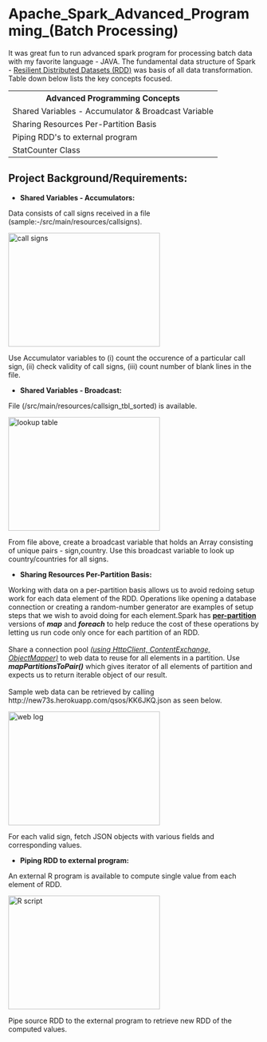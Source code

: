 # Apache_Spark_Advanced_Programming_(Batch Processing)

<p>It was great fun to run advanced spark program for processing batch data with my favorite language - JAVA. The fundamental data structure of Spark - <a href="https://spark.apache.org/docs/2.0.2/api/java/org/apache/spark/api/java/JavaRDD.html" class="button">Resilient Distributed Datasets (RDD)</a> was basis of all data transformation. Table down below lists the key concepts focused.</p>

<table style="width:100%">
  <tr>
    <th>Advanced Programming Concepts</th>
  </tr>
  <tr>
    <td>Shared Variables - Accumulator & Broadcast Variable</td>
  </tr>
  <tr>
    <td>Sharing Resources Per-Partition Basis</td>
  </tr>
  <tr>
    <td>Piping RDD's to external program</td>
  </tr>
  <tr>
    <td>StatCounter Class</td>
  </tr>
</table>

Project Background/Requirements:
--------------------------------
*   **Shared Variables - Accumulators:**
<p>Data consists of call signs received in a file (sample:-/src/main/resources/callsigns).</p>
<html>
<body>
<img src="https://github.com/PandeySudeep/Apache_Spark_Advanced_Programming_-Batch-Processing-/blob/master/callsigns.PNG" alt="call signs" style="width:304px;height:228px;">
</body>
</html>
<p>Use Accumulator variables to (i) count the occurence of a particular call sign, (ii) check validity of call signs, (iii) count number of blank lines in the file.</p>

*   **Shared Variables - Broadcast:**
<p>File (/src/main/resources/callsign_tbl_sorted) is available.</p>
<html>
<body>
<img src="https://github.com/PandeySudeep/Apache_Spark_Advanced_Programming_-Batch-Processing-/blob/master/callsign_tbl_sorted.PNG" alt="lookup table" style="width:304px;height:228px;">
</body>
</html>
<p>From file above, create a broadcast variable that holds an Array consisting of unique pairs - sign,country. Use this broadcast variable to look up country/countries for all signs.</p>

*   **Sharing Resources Per-Partition Basis:**
<p>Working with data on a per-partition basis allows us to avoid redoing setup work for each data element of the RDD. Operations like opening a database connection or creating a random-number generator are examples of setup steps that we wish to avoid doing for each element.Spark has <b><u>per-partition</u></b> versions of <b><i>map</i></b> and <b><i>foreach</i></b> to help reduce the cost of these operations by letting us run code only once for each partition of an RDD.<br><br>Share a connection pool <i><u>(using HttpClient, ContentExchange, ObjectMapper)</u></i> to web data to reuse for all elements in a partition. Use <b><i>mapPartitionsToPair()</i></b> which gives iterator of all elements of partition and expects us to return iterable object of our result.<br><br>Sample web data can be retrieved by calling http://new73s.herokuapp.com/qsos/KK6JKQ.json as seen below.</p>
<html>
<body>
<img src="https://github.com/PandeySudeep/Apache_Spark_Advanced_Programming_-Batch-Processing-/blob/master/webdata_call.PNG" alt="web log" style="width:304px;height:228px;">
</body>
</html>
<p>For each valid sign, fetch JSON objects with various fields and corresponding values.</p>

*   **Piping RDD to external program:**
<p>An external R program is available to compute single value from each element of RDD.</p>
<html>
<body>
<img src="https://github.com/PandeySudeep/Apache_Spark_Advanced_Programming_-Batch-Processing-/blob/master/external_R_program.PNG" alt="R script" style="width:304px;height:228px;">
</body>
</html>
<p>Pipe source RDD to the external program to retrieve new RDD of the computed values.</p>

